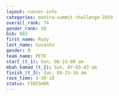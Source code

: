 ```yaml
---
layout: runner-info 
categories: mantra-summit-challenge-2019 
overall_rank: 74
gender_rank: 59
bib: 882
first_name: Rudy
last_name: Susanto
gender: M
team_name: PETE
start_(t_1): Sun, 06-15-00 am
mbah_kamad_(t_2): Sun, 07-03-43 am
finish_(t_3): Sun, 09-25-10 am
race_time: 3-10-10
status: FINISHER
---
```


